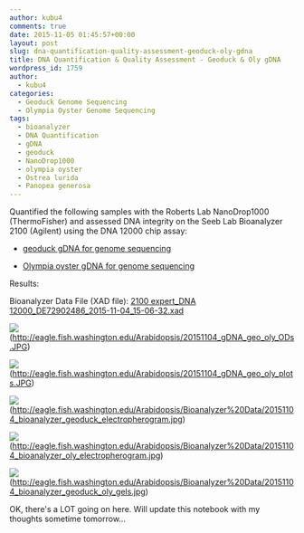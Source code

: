 ```yaml
---
author: kubu4
comments: true
date: 2015-11-05 01:45:57+00:00
layout: post
slug: dna-quantification-quality-assessment-geoduck-oly-gdna
title: DNA Quantification & Quality Assessment - Geoduck & Oly gDNA
wordpress_id: 1759
author:
  - kubu4
categories:
  - Geoduck Genome Sequencing
  - Olympia Oyster Genome Sequencing
tags:
  - bioanalyzer
  - DNA Quantification
  - gDNA
  - geoduck
  - NanoDrop1000
  - olympia oyster
  - Ostrea lurida
  - Panopea generosa
---
```


Quantified the following samples with the Roberts Lab NanoDrop1000 (ThermoFisher) and assessed DNA integrity on the Seeb Lab Bioanalyzer 2100 (Agilent) using the DNA 12000 chip assay:




    
  * [geoduck gDNA for genome sequencing](https://robertslab.github.io/sams-notebook/2015/10/29/dna-isolation-geoduck-olympia-oyster-2.html)

    
  * [Olympia oyster gDNA for genome sequencing](https://robertslab.github.io/sams-notebook/2015/10/29/dna-isolation-geoduck-olympia-oyster-2.html)



Results:

Bioanalyzer Data File (XAD file): [2100 expert_DNA 12000_DE72902486_2015-11-04_15-06-32.xad](https://eagle.fish.washington.edu/Arabidopsis/Bioanalyzer%20Data/2100%20expert_DNA%2012000_DE72902486_2015-11-04_15-06-32.xad)

![](https://eagle.fish.washington.edu/Arabidopsis/20151104_gDNA_geo_oly_ODs.JPG)(http://eagle.fish.washington.edu/Arabidopsis/20151104_gDNA_geo_oly_ODs.JPG)

![](https://eagle.fish.washington.edu/Arabidopsis/20151104_gDNA_geo_oly_plots.JPG)(http://eagle.fish.washington.edu/Arabidopsis/20151104_gDNA_geo_oly_plots.JPG)

![](https://eagle.fish.washington.edu/Arabidopsis/Bioanalyzer%20Data/20151104_bioanalyzer_geoduck_electropherogram.jpg)(http://eagle.fish.washington.edu/Arabidopsis/Bioanalyzer%20Data/20151104_bioanalyzer_geoduck_electropherogram.jpg)

![](https://eagle.fish.washington.edu/Arabidopsis/Bioanalyzer%20Data/20151104_bioanalyzer_oly_electropherogram.jpg)(http://eagle.fish.washington.edu/Arabidopsis/Bioanalyzer%20Data/20151104_bioanalyzer_oly_electropherogram.jpg)

![](https://eagle.fish.washington.edu/Arabidopsis/Bioanalyzer%20Data/20151104_bioanalyzer_geoduck_oly_gels.jpg)(http://eagle.fish.washington.edu/Arabidopsis/Bioanalyzer%20Data/20151104_bioanalyzer_geoduck_oly_gels.jpg)



OK, there's a LOT going on here. Will update this notebook with my thoughts sometime tomorrow...


